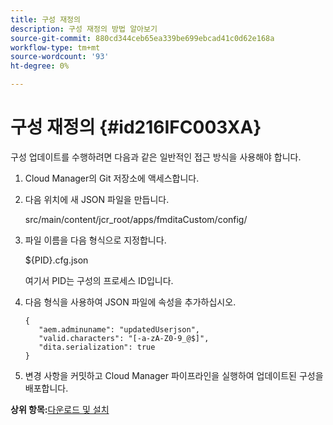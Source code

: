 ```yaml
---
title: 구성 재정의
description: 구성 재정의 방법 알아보기
source-git-commit: 880cd344ceb65ea339be699ebcad41c0d62e168a
workflow-type: tm+mt
source-wordcount: '93'
ht-degree: 0%

---
```


# 구성 재정의 {#id216IFC003XA}

구성 업데이트를 수행하려면 다음과 같은 일반적인 접근 방식을 사용해야 합니다.

1. Cloud Manager의 Git 저장소에 액세스합니다.

1. 다음 위치에 새 JSON 파일을 만듭니다.

   src/main/content/jcr\_root/apps/fmditaCustom/config/

1. 파일 이름을 다음 형식으로 지정합니다.

   $\{PID\}.cfg.json

   여기서 PID는 구성의 프로세스 ID입니다.

1. 다음 형식을 사용하여 JSON 파일에 속성을 추가하십시오.

   ```
   {
      "aem.adminuname": "updatedUserjson",
      "valid.characters": "[-a-zA-Z0-9_@$]",
      "dita.serialization": true
   }
   ```

1. 변경 사항을 커밋하고 Cloud Manager 파이프라인을 실행하여 업데이트된 구성을 배포합니다.


**상위 항목:**[&#x200B;다운로드 및 설치](download-install.md)
